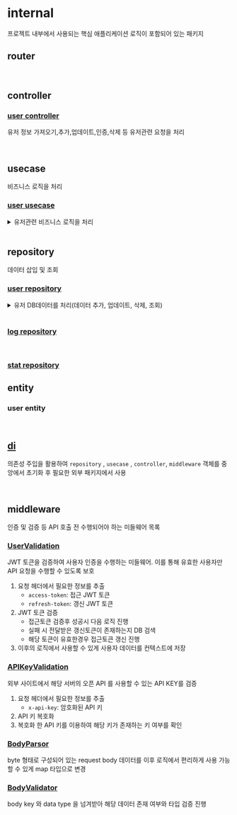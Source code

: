 # internal

프로젝트 내부에서 사용되는 핵심 애플리케이션 로직이 포함되어 있는 패키지

## router

</br>

## controller

### [user controller](https://github.com/PARKNAMSU/cron-alarm-server/blob/main/app/internal/controller/user_controller/user_controller.go)

유저 정보 가져오기,추가,업데이트,인증,삭제 등 유저관련 요청을 처리

</br>

## usecase

비즈니스 로직을 처리

### [user usecase](https://github.com/PARKNAMSU/cron-alarm-server/blob/main/app/internal/usecase/user_usecase/user_usecase.go)

<details>

<summary>유저관련 비즈니스 로직을 처리</summary>

<br>

* __SignUp(회원가입)__
    1. 회원가입 이메일과 동일한 이메일이 있는지 확인 후 없는경우 종료
    2. 유저 index 데이터 생성 후 키로 사용할 `userId` ai key 리턴
    3. 패스워드 암호화 처리
    4. 유저관련 데이터 처리
        * 유저 정보 테이블에 `userId`, `email` 저장
        * 유저 로그인시 사용할 로그인 데이터에 `userId` , `email` , `password` 저장
    5. 토큰 데이터 생성 후 유저에게 전달할 `accessToken`, `refreshToken` 생성
    6. `refreshToken` 테이블에 `userId` 와 함께 토큰 저장 (탈취당할 경우 해당 토큰 무효화 처리 위함)
    7. 유저데이터와 함께 토큰 리턴
    <br>
* __SignIn(로그인)__
    1. `email` 통해 유저정보 가져오기. 없는경우 종료
    2. db 에 저장된 암호화된 비밀번호를 복호화하여 전달받은 비밀번호와 비교. 틀릴경우 종료
    3. 토큰 데이터 생성 후 유저에게 전달할 `accessToken`, `refreshToken` 생성
    4. `refreshToken` 테이블에 `userId` 와 함께 토큰 저장 (탈취당할 경우 해당 토큰 무효화 처리 위함)
    5. 유저데이터와 함께 토큰 리턴
    <br>
* __Authorization(유저인증)__
    1. 유저가 입력한 인증코드 통해 유효한 코드를 가져옴. 없거나 저장된 코드와 유저가 입력한 코드가 다른경우 종료
    2. 유저 인증관련 정보를 업데이트 및 추가
        * 유저 인증상태를 인증 완료 상태로 변경
        * 유저 인증코드 테이블의 유저 인증코드의 상태를 인증 완료 상태로 변경
        * 유저 인증코드 로그에 데이터 저장(인증완료 상태로 저장)
    3. 유저 토큰데이터 정보를 업데이트하여 `accessToken`, `refreshToken` 생성
    4. 유저정보와 토큰정보를 리턴
    <br>
* __AuthCodeSend(인증코드 발송)__
    1. 인증코드값과 인증 만료시간을 생성
    2. `AuthType`(인증 방법) 에 따라 분기하여 인증 코드 발송(현재는 email 발송만 존재)
    3. 유저 인증코드 관련 정보를 업데이트
        * 인증 코드 테이블에 코드 저장
        * 유저 인증코드 로그에 데이터 저장(미인증 상태로 저장)
    <br>
* __ApiKeyIssue(서비스 API KEY 발급)__

</details>

</br>

## repository

데이터 삽입 및 조회

### [user repository](https://github.com/PARKNAMSU/cron-alarm-server/blob/main/app/internal/repository/user_repository/repository.go) 

<details>

<summary>유저 DB데이터를 처리(데이터 추가, 업데이트, 삭제, 조회)</summary>

* __GetUser__
    * 유저 전체 정보 가져오기 (select)
* __CreateUser__
    * 유저 index 테이블 유저 생성 (insert)
* __SetUserLoginData__
    * 유저 로그인 정보 생성 및 업데이트 (duplicate)
* __SetUserOauth__
    * 유저 oauth 정보 생성 및 업데이트 (duplicate)
* __SetUserInformation__
    * 유저 상세정보 생성 및 업데이트 (duplicate)
* __Authorization__
    * 유저 인증 (update)
* __SetUserRefreshToken__
    * 유저 갱신 토큰 생성 및 업데이트 (duplicate)
* __DeleteUser__
    * 유저 삭제상태로 업데이트 (update)
* __GetUserApiKey__
    * 유저 api key 가져오기 (select)
* __GetRefreshToken__
    * 유저 갱신 토큰 가져오기 (select)
* __SetUserApiKey__
    * 유저 api key 생성 및 업데이트 (duplicate)
* __SetUserAuthCode__
    * 유저 인증 코드 발급 (insert)
* __UserAuthorization__
    * 유저 인증 처리 (update)
* __GetAvailableAuthCode__
    * 유효한 인증 코드 가져오기 (select)

</details>

</br>

### [log repository](https://github.com/PARKNAMSU/cron-alarm-server/blob/main/app/internal/repository/log_repository/repository.go)

</br>

### [stat repository](https://github.com/PARKNAMSU/cron-alarm-server/blob/main/app/internal/repository/stat_repository/repository.go)


## entity

### user entity

</br>

## [di](https://github.com/PARKNAMSU/cron-alarm-server/blob/main/app/internal/di/inject.go) 
의존성 주입을 활용하여 
`repository` , `usecase` , `controller`, `middleware` 객체를 중앙에서 초기화 후 필요한 외부 패키지에서 사용

</br>

## middleware

인증 및 검증 등 API 호출 전 수행되어야 하는 미들웨어 목록

### [UserValidation](https://github.com/PARKNAMSU/cron-alarm-server/blob/main/app/internal/middleware/middleware.go)

JWT 토큰을 검증하여 사용자 인증을 수행하는 미들웨어.
이를 통해 유효한 사용자만 API 요청을 수행할 수 있도록 보호

1. 요청 헤더에서 필요한 정보를 추출
    * `access-token`: 접근 JWT 토큰
    * `refresh-token`: 갱신 JWT 토큰 
2. JWT 토큰 검증
    * 접근토큰 검증후 성공시 다음 로직 진행
    * 실패 시 전달받은 갱신토큰이 존재하는지 DB 검색 
    * 해당 토큰이 유효한경우 접근토큰 갱신 진행
3. 이후의 로직에서 사용할 수 있게 사용자 데이터를 컨텍스트에 저장

### [APIKeyValidation](https://github.com/PARKNAMSU/cron-alarm-server/blob/main/app/internal/middleware/middleware.go)

외부 사이트에서 해당 서버의 오픈 API 를 사용할 수 있는 API KEY를 검증

1. 요청 헤더에서 필요한 정보를 추출
    * `x-api-key`: 암호화된 API 키
2. API 키 복호화
3. 복호화 한 API 키를 이용하여 해당 키가 존재하는 키 여부를 확인

### [BodyParsor](https://github.com/PARKNAMSU/cron-alarm-server/blob/main/app/internal/middleware/middleware.go)

byte 형태로 구성되어 있는 request body 데이터를 이후 로직에서 편리하게 사용 가능할 수 있게 map 타입으로 변경 

### [BodyValidator](https://github.com/PARKNAMSU/cron-alarm-server/blob/main/app/internal/middleware/middleware.go)

body key 와 data type 을 넘겨받아 해당 데이터 존재 여부와 타입 검증 진행
